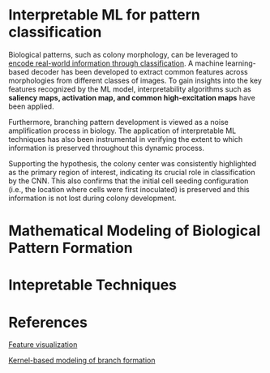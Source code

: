 # Interpretable ML for pattern classification

Biological patterns, such as colony morphology, can be leveraged to [encode real-world information through classification](https://doi.org/10.1016/j.patter.2022.100590). A machine learning-based decoder has been developed to extract common features across morphologies from different classes of images. To gain insights into the key features recognized by the ML model, interpretability algorithms such as **saliency maps, activation map, and common high-excitation maps** have been applied.

Furthermore, branching pattern development is viewed as a noise amplification process in biology. The application of interpretable ML techniques has also been instrumental in verifying the extent to which information is preserved throughout this dynamic process.

Supporting the hypothesis, the colony center was consistently highlighted as the primary region of interest, indicating its crucial role in classification by the CNN. This also confirms that the initial cell seeding configuration (i.e., the location where cells were first inoculated) is preserved and this information is not lost during colony development. 

# Mathematical Modeling of Biological Pattern Formation

# Intepretable Techniques

# References
[Feature visualization](https://www.cv-foundation.org/openaccess/content_cvpr_2015/papers/Ahmed_An_Improved_Deep_2015_CVPR_paper.pdf) 


[Kernel-based modeling of branch formation](https://iopscience.iop.org/article/10.1088/1367-2630/16/1/015006/pdf)
